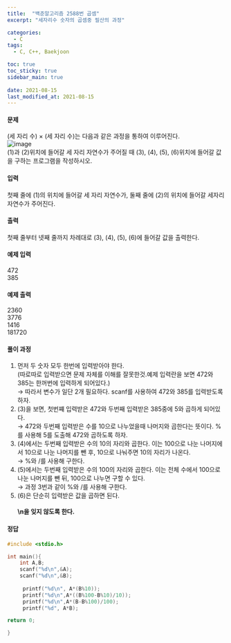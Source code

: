 ```yaml
---
title:  "백준알고리즘 2588번 곱셈"
excerpt: "세자리수 숫자의 곱셈중 필산의 과정"

categories:
  - C
tags:
  - C, C++, Baekjoon

toc: true
toc_sticky: true
sidebar_main: true
 
date: 2021-08-15
last_modified_at: 2021-08-15
---
```

#### 문제
 (세 자리 수) × (세 자리 수)는 다음과 같은 과정을 통하여 이루어진다.<br>
 ![image](https://user-images.githubusercontent.com/84630434/129470614-2ef74017-0415-42ec-b3b4-7fb203c80980.png)<br>
 (1)과 (2)위치에 들어갈 세 자리 자연수가 주어질 때 (3), (4), (5), (6)위치에 들어갈 값을 구하는 프로그램을 작성하시오.

#### 입력
 첫째 줄에 (1)의 위치에 들어갈 세 자리 자연수가, 둘째 줄에 (2)의 위치에 들어갈 세자리 자연수가 주어진다.

#### 출력
 첫째 줄부터 넷째 줄까지 차례대로 (3), (4), (5), (6)에 들어갈 값을 출력한다.

#### 예제 입력
 472<br>
 385

#### 예제 출력
 2360<Br>
 3776<Br>
 1416<Br>
 181720

#### 풀이 과정

1. 먼저 두 숫자 모두 한번에 입력받아야 한다. <BR>
(따로따로 입력받으면 문제 자체를 이해를 잘못한것.예제 입력란을 보면 472와 385는 한꺼번에 입력하게 되어있다.)<br>
→ 따라서 변수가 일단 2개 필요하다. scanf를 사용하여 472와 385를 입력받도록 하자.<br>
2. (3)을 보면, 첫번쨰 입력받은 472와 두번째 입력받은 385중에 5와 곱하게 되어있다.<br>
→ 472와 두번째 입력받은 수를 10으로 나누었을때 나머지와 곱한다는 뜻이다. %를 사용해 5를 도출해 472와 곱하도록 하자.<br>
3. (4)에서는 두번째 입력받은 수의 10의 자리와 곱한다. 이는 100으로 나눈 나머지에서 10으로 나눈 나머지를 뺀 후, 10으로 나눠주면 10의 자리가 나온다.<br>
→ %와 /를 사용해 구한다.<br>
4. (5)에서는 두번째 입력받은 수의 100의 자리와 곱한다. 이는 전체 수에서 100으로 나눈 나머지를 뺀 뒤, 100으로 나누면 구할 수 있다. <br>
→ 과정 3번과 같이 %와 /를 사용해 구한다.<Br>
5. (6)은 단순히 입력받은 값을 곱하면 된다. 
<Br><Br>
**\n을 잊지 않도록 한다.**

#### 정답  

```c
#include <stdio.h>

int main(){
    int A,B;
    scanf("%d\n",&A);
    scanf("%d\n",&B);
    
     printf("%d\n", A*(B%10));
     printf("%d\n",A*((B%100-B%10)/10));
     printf("%d\n",A*(B-B%100)/100);
     printf("%d", A*B);

return 0;

}
```

